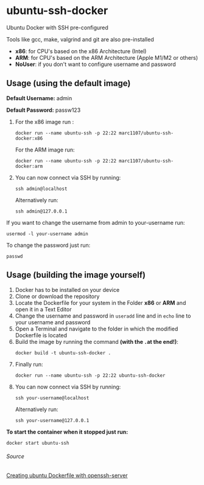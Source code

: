# ubuntu-ssh-docker
Ubuntu Docker with SSH pre-configured

Tools like gcc, make, valgrind and git are also pre-installed

- **x86**:    for CPU's based on the x86 Architecture (Intel)
- **ARM**:    for CPU's based on the ARM Architecture (Apple M1/M2 or others)
- **NoUser**: if you don't want to configure username and password

## Usage (using the default image)

**Default Username:** admin

**Default Password:** passw123

  1.  For the x86 image run :
      ```
      docker run --name ubuntu-ssh -p 22:22 marc1107/ubuntu-ssh-docker:x86
      ```
      For the ARM image run:
      ```
      docker run --name ubuntu-ssh -p 22:22 marc1107/ubuntu-ssh-docker:arm
      ```
  2.  You can now connect via SSH by running:
      ```
      ssh admin@localhost
      ```
      Alternatively run:
      ```
      ssh admin@127.0.0.1
      ```

If you want to change the username from admin to your-username run:
```
usermod -l your-username admin
```
To change the password just run:
```
passwd
```


## Usage (building the image yourself)

  1.  Docker has to be installed on your device
  2.  Clone or download the repository
  3.  Locate the Dockerfile for your system in the Folder **x86** or **ARM** and open it in a Text Editor
  4.  Change the username and password in `useradd` line and in `echo` line to your username and password
  5.  Open a Terminal and navigate to the folder in which the modified Dockerfile is located
  6.  Build the image by running the command **(with the `.`at the end!)**:
      ```
      docker build -t ubuntu-ssh-docker .
      ```
  7.  Finally run:
      ```
      docker run --name ubuntu-ssh -p 22:22 ubuntu-ssh-docker
      ```
  8.  You can now connect via SSH by running:
      ```
      ssh your-username@localhost
      ```
      Alternatively run:
      ```
      ssh your-username@127.0.0.1
      ```

**To start the container when it stopped just run:**
```
docker start ubuntu-ssh
```

###### Source
[Creating ubuntu Dockerfile with openssh-server](https://dev.to/s1ntaxe770r/how-to-setup-ssh-within-a-docker-container-i5i)
